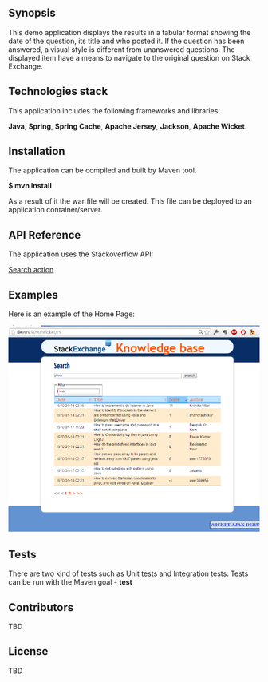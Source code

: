 ## Synopsis

This demo application displays the results in a tabular format showing the date of the question, its title and who posted it.
If the question has been answered, a visual style is different from unanswered questions.
The displayed item have a means to navigate to the original question on Stack Exchange.

## Technologies stack

This application includes the following frameworks and libraries:

**Java**, **Spring**, **Spring Cache**, **Apache Jersey**, **Jackson**, **Apache Wicket**.

## Installation

The application can be compiled and built by Maven tool.

**$ mvn install**

As a result of it the war file will be created. This file can be deployed to an application container/server.

## API Reference

The application uses the Stackoverflow API:

[Search action](http://api.stackexchange.com/docs/search#order=desc&sort=activity&intitle=java&filter=default&site=stackoverflow&run=true)

## Examples

Here is an example of the Home Page:

![alt text](https://github.com/maxmalakhov/demo-wicket/raw/master/home-page.png "Home Page")

## Tests

There are two kind of tests such as Unit tests and Integration tests.
Tests can be run with the Maven goal - **test**

## Contributors

TBD

## License

TBD